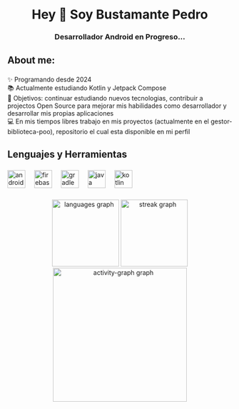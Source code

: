 <h1 align="center">Hey 👋 Soy Bustamante Pedro</h1>

###

<h3 align="center">Desarrollador Android en Progreso...</h3>

###

<h2 align="left">About me:</h2>

###

<p align="left">✨ Programando desde 2024<br>📚 Actualmente estudiando Kotlin y Jetpack Compose<br>🎯 Objetivos: continuar estudiando nuevos tecnologias, contribuir a projectos Open Source para mejorar mis habilidades como desarrollador y desarrollar mis propias aplicaciones<br>💻 En mis tiempos libres trabajo en mis proyectos (actualmente en el gestor-biblioteca-poo), repositorio el cual esta disponible en mi perfil

###

<h2 align="left">Lenguajes y Herramientas</h2>

###

<div align="left">
  <img src="https://cdn.jsdelivr.net/gh/devicons/devicon/icons/androidstudio/androidstudio-original.svg" height="40" alt="androidstudio logo"  />
  <img width="12" />
  <img src="https://cdn.jsdelivr.net/gh/devicons/devicon/icons/firebase/firebase-plain.svg" height="40" alt="firebase logo"  />
  <img width="12" />
  <img src="https://cdn.jsdelivr.net/gh/devicons/devicon/icons/gradle/gradle-original.svg" height="40" alt="gradle logo"  />
  <img width="12" />
  <img src="https://cdn.jsdelivr.net/gh/devicons/devicon/icons/java/java-original.svg" height="40" alt="java logo"  />
  <img width="12" />
  <img src="https://cdn.jsdelivr.net/gh/devicons/devicon/icons/kotlin/kotlin-original.svg" height="40" alt="kotlin logo"  />
</div>

###

<div align="center">
  <img src="https://github-readme-stats.vercel.app/api/top-langs?username=Pedro-kt&locale=en&hide_title=false&layout=compact&card_width=320&langs_count=5&theme=tokyonight&hide_border=true&order=2" height="150" alt="languages graph"  />
  <img src="https://streak-stats.demolab.com?user=Pedro-kt&locale=en&mode=weekly&theme=tokyonight&hide_border=true&border_radius=5&date_format=M%20j%5B,%20Y%5D&order=3" height="150" alt="streak graph"  />
  <img src="https://github-readme-activity-graph.vercel.app/graph?username=Pedro-kt&radius=16&theme=tokyo-night&area=true&order=5&hide_border=true&hide_title=false" height="300" alt="activity-graph graph"  />
</div>

###

